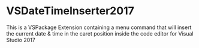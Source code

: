# VSDateTimeInserter2017
This is a VSPackage Extension containing a menu command that will insert the current date &amp; time in the caret position inside the code editor for Visual Studio 2017
